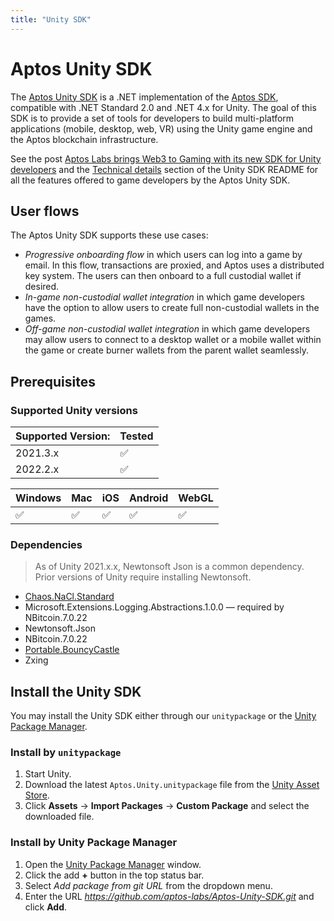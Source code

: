 ```yaml
---
title: "Unity SDK"
---
```


# Aptos Unity SDK

The [Aptos Unity SDK](https://github.com/aptos-labs/Aptos-Unity-SDK) is a .NET implementation of the [Aptos SDK](./index.md), compatible with .NET Standard 2.0 and .NET 4.x for Unity. The goal of this SDK is to provide a set of tools for developers to build multi-platform applications (mobile, desktop, web, VR) using the Unity game engine and the Aptos blockchain infrastructure.

See the post [Aptos Labs brings Web3 to Gaming with its new SDK for Unity developers](https://medium.com/aptoslabs/aptos-labs-brings-web3-to-gaming-with-its-new-sdk-for-unity-developers-e6544bdf9ba9) and the [Technical details](https://github.com/aptos-labs/Aptos-Unity-SDK#technical-details) section of the Unity SDK README for all the features offered to game developers by the Aptos Unity SDK.

## User flows

The Aptos Unity SDK supports these use cases:

- _Progressive onboarding flow_ in which users can log into a game by email. In this flow, transactions are proxied, and Aptos uses a distributed key system. The users can then onboard to a full custodial wallet if desired.
- _In-game non-custodial wallet integration_ in which game developers have the option to allow users to create full non-custodial wallets in the games.
- _Off-game non-custodial wallet integration_ in which game developers may allow users to connect to a desktop wallet or a mobile wallet within the game or create burner wallets from the parent wallet seamlessly.

## Prerequisites

### Supported Unity versions

| Supported Version: | Tested |
| ------------------ | ------ |
| 2021.3.x           | ✅     |
| 2022.2.x           | ✅     |

| Windows | Mac | iOS | Android | WebGL |
| ------- | --- | --- | ------- | ----- |
| ✅      | ✅  | ✅  | ✅      | ✅    |

### Dependencies

> As of Unity 2021.x.x, Newtonsoft Json is a common dependency. Prior versions of Unity require installing Newtonsoft.

- [Chaos.NaCl.Standard](https://www.nuget.org/packages/Chaos.NaCl.Standard/)
- Microsoft.Extensions.Logging.Abstractions.1.0.0 — required by NBitcoin.7.0.22
- Newtonsoft.Json
- NBitcoin.7.0.22
- [Portable.BouncyCastle](https://www.nuget.org/packages/Portable.BouncyCastle)
- Zxing

## Install the Unity SDK

You may install the Unity SDK either through our `unitypackage` or the [Unity Package Manager](https://docs.unity3d.com/Manual/Packages.html).

### Install by `unitypackage`

1. Start Unity.
2. Download the latest `Aptos.Unity.unitypackage` file from the [Unity Asset Store](https://assetstore.unity.com/packages/decentralization/aptos-sdk-244713).
3. Click **Assets** → **Import Packages** → **Custom Package** and select the downloaded file.

### Install by Unity Package Manager

1. Open the [Unity Package Manager](https://docs.unity3d.com/Manual/upm-ui.html) window.
2. Click the add **+** button in the top status bar.
3. Select _Add package from git URL_ from the dropdown menu.
4. Enter the URL *https://github.com/aptos-labs/Aptos-Unity-SDK.git* and click **Add**.
